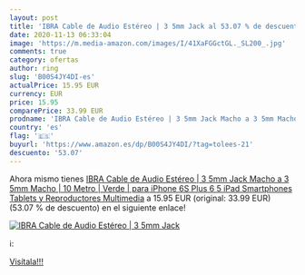```yaml
---
layout: post
title: 'IBRA Cable de Audio Estéreo | 3 5mm Jack al 53.07 % de descuento'
date: 2020-11-13 06:33:04
image: 'https://m.media-amazon.com/images/I/41XaFGGctGL._SL200_.jpg'
comments: true
category: ofertas
author: ring
slug: 'B00S4JY4DI-es'
actualPrice: 15.95 EUR
currency: EUR
price: 15.95
comparePrice: 33.99 EUR
prodname: 'IBRA Cable de Audio Estéreo | 3 5mm Jack Macho a 3 5mm Macho | 10 Metro | Verde | para iPhone 6S Plus  6 5  iPad  Smartphones  Tablets y Reproductores Multimedia'
country: 'es'
flag: '🇪🇸'
buyurl: 'https://www.amazon.es/dp/B00S4JY4DI/?tag=tolees-21'
descuento: '53.07'
---
```


Ahora mismo tienes [IBRA Cable de Audio Estéreo | 3 5mm Jack Macho a 3 5mm Macho | 10 Metro | Verde | para iPhone 6S Plus  6 5  iPad  Smartphones  Tablets y Reproductores Multimedia](https://www.amazon.es/dp/B00S4JY4DI/?tag=tolees-21) a 15.95 EUR (original: 33.99 EUR) (53.07 %  de descuento) en el siguiente enlace!

[![IBRA Cable de Audio Estéreo | 3 5mm Jack](https://m.media-amazon.com/images/I/41XaFGGctGL._SL200_.jpg)](https://www.amazon.es/dp/B00S4JY4DI/?tag=tolees-21)

ℹ️:


[Visítala!!!](https://www.amazon.es/dp/B00S4JY4DI/?tag=tolees-21)
